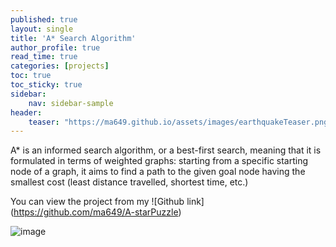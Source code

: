 ```yaml
---
published: true
layout: single
title: 'A* Search Algorithm'
author_profile: true
read_time: true
categories: [projects]
toc: true
toc_sticky: true
sidebar:
    nav: sidebar-sample
header:
    teaser: "https://ma649.github.io/assets/images/earthquakeTeaser.png"
---
```


A* is an informed search algorithm, or a best-first search, meaning that it is formulated in terms of weighted graphs: 
starting from a specific starting node of a graph, it aims to find a path to the given goal node having the smallest cost 
(least distance travelled, shortest time, etc.)

You can view the project from my ![Github link] (https://github.com/ma649/A-starPuzzle)

![image](astarSnippet.PNG)
